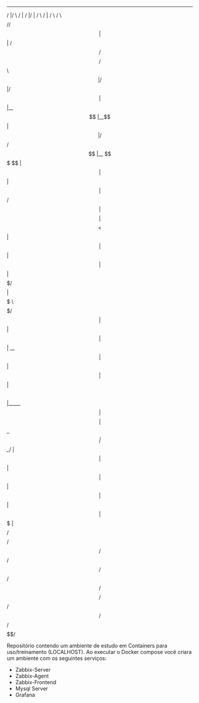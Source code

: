 
 ________  ______   __    __  ________        __    __   ______    ______  
/        |/      \ /  |  /  |/        |      /  \  /  | /      \  /      \ 
$$$$$$$$//$$$$$$  |$$ | /$$/ $$$$$$$$/       $$  \ $$ |/$$$$$$  |/$$$$$$  |
$$ |__   $$ |__$$ |$$ |/$$/  $$ |__          $$$  \$$ |$$ |  $$ |$$ |  $$/ 
$$    |  $$    $$ |$$  $$<   $$    |         $$$$  $$ |$$ |  $$ |$$ |      
$$$$$/   $$$$$$$$ |$$$$$  \  $$$$$/          $$ $$ $$ |$$ |  $$ |$$ |   __ 
$$ |     $$ |  $$ |$$ |$$  \ $$ |_____       $$ |$$$$ |$$ \__$$ |$$ \__/  |
$$ |     $$ |  $$ |$$ | $$  |$$       |      $$ | $$$ |$$    $$/ $$    $$/ 
$$/      $$/   $$/ $$/   $$/ $$$$$$$$/       $$/   $$/  $$$$$$/   $$$$$$/  
                                                                           
                                                                           
Repositório contendo um ambiente de estudo em Containers para uso/treinamento (LOCALHOST).
Ao executar o Docker compose você criara um ambiente com os seguintes serviços:

- Zabbix-Server
- Zabbix-Agent
- Zabbix-Frontend
- Mysql Server
- Grafana

